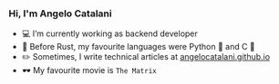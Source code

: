 ### Hi, I'm Angelo Catalani

- 💻 I’m currently working as backend developer
- 🦀 Before Rust, my favourite languages were Python 🐍  and C 🦴
- ✏️ Sometimes, I write technical articles at [angelocatalani.github.io](https://angelocatalani.github.io/) 
- 🕶️ My favourite movie is `The Matrix`
